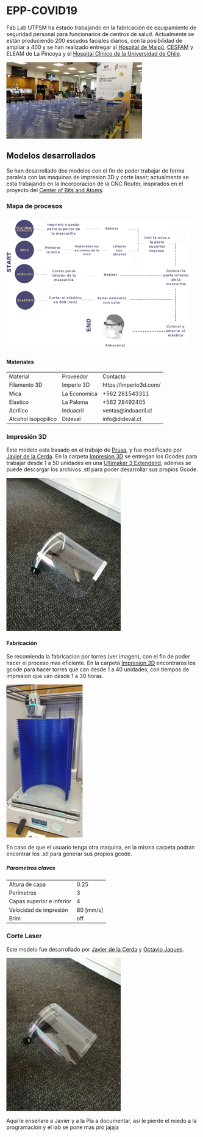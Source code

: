 # EPP-COVID19

Fab Lab UTFSM ha estado trabajando en la fabricación de equipamiento de seguridad personal para funcionarios de centros de salud.
Actualmente se están produciendo 200 escudos faciales diarios, con la posibilidad de ampliar a 400 y se han realizado entregar al [Hospital de Maipú](http://www.hospitalelcarmen.cl/hec/), [CESFAM](http://www.laguiadesantiagodechile.com/du/358-la-pincoya-cesfam) y ELEAM de La Pincoya y el [Hospital Clínico de la Universidad de Chile](https://www.redclinica.cl/). 


<img src="Imagenes/muestra.jpeg"  height="200" >

## Modelos desarrollados

Se han desarrollado dos modelos con el fin de poder trabajar de forma paralela con las maquinas de impresion 3D y corte laser; actualmente se esta trabajando en la incorporacion de la CNC Router, inspirados en el proyecto del [Center of Bits and Atoms](https://gitlab.cba.mit.edu/alfonso/fabshield). 

### Mapa de procesos

<img src="Imagenes/proceso.PNG"  height="350">

#### Materiales

<table>
  <tr>
    <td>Material</td>
    <td>Proveedor</td>
    <td>Contacto</td>
  </tr>
<tr>
     <td>Filamento 3D</td>
    <td>Imperio 3D</td>
    <td>https://imperio3d.com/</td>
</tr>
  <tr>
     <td>Mica</td>
    <td>La Economica</td>
    <td>+562 281543311</td>
</tr>
<tr>
    <td>Elastico</td>
    <td>La Paloma</td>
    <td>+562 28492405</td>
</tr>
<tr>
    <td>Acrilico</td>
    <td>Induacril</td>
    <td>ventas@induacril.cl</td>
</tr>
<tr>
    <td>Alcohol Isopopilico</td>
    <td>Dideval</td>
    <td>info@dideval.cl</td>
</tr>
</table>  

### Impresión 3D

Este modelo esta basado en el trabajo de [Prusa](https://www.prusaprinters.org/prints/25857-prusa-face-shield), y fue modificado por [Javier de la Cerda](https://www.instagram.com/javier.mkr/). En la carpeta [Impresion 3D](https://github.com/FabLabUTFSM/EPP-COVID19/tree/master/Archivos%20Impresion%203D) se entregan los Gcodes para trabajar desde 1 a 50 unidades en una [Ultimaker 3 Extendend](https://ultimaker.com/download/21471/Ultimaker%203%20Extended%20specification%20sheet.pdf), ademas se puede descargar los archivos .stl para poder desarrollar sus propios Gcode. 


<img src="Imagenes/Imp3D.jpeg"  height="400" > 


#### Fabricación



Se recomienda la fabricacion por torres (ver imagen), con el fin de poder hacer el proceso mas eficiente. En la carpeta [Impresion 3D](https://github.com/FabLabUTFSM/EPP-COVID19/tree/master/Archivos%20Impresion%203D) encontraras los gcode para hacer torres que can desde 1 a 40 unidades, con tiempos de impresion que van desde 1 a 30 horas. 

<img src="Imagenes/torre3D_2.jpeg"  height="400" >  

En caso de que el usuario tenga otra maquina, en la misma carpeta podran encontrar los .stl para generar sus propios gcode.   

##### Parametros claves

<table>
  <tr>
    <td>Altura de capa</td>
    <td>0.25 </td>
  </tr>
<tr>
     <td> Perímetros </td>
    <td>3 </td>
</tr>
  <tr>
     <td>Capas superior e inferior </td>
    <td>4</td>
</tr>
<tr>
    <td>Velocidad de impresión</td>
    <td>80 [mm/s]</td>
</tr>
<tr>
    <td>Brim </td>
    <td>off</td>
</tr>
</table> 

### Corte Laser

Este modelo fue desarrollado por  [Javier de la Cerda](https://www.instagram.com/javier.mkr/) y [Octavio Jaques](https://www.instagram.com/octaviojaques/). 

<img src="Imagenes/CorteLaser.jpeg"  height="400" > 

Aqui le enseñare a Javier y a la Pía a documentar, así le pierde el miedo a la programación y el lab se pone mas pro jajaja